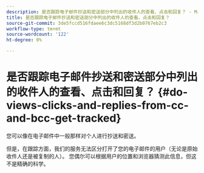 ```yaml
---
description: 是否跟踪电子邮件抄送和密送部分中列出的收件人的查看、点击和回复？ - Marketo文档 — 产品文档
title: 是否跟踪电子邮件抄送和密送部分中列出的收件人的查看、点击和回复？
source-git-commit: 3de5fccd516fdaee6c3dc5168df3d2b0767eb2c3
workflow-type: tm+mt
source-wordcount: '122'
ht-degree: 0%

---
```


# 是否跟踪电子邮件抄送和密送部分中列出的收件人的查看、点击和回复？ {#do-views-clicks-and-replies-from-cc-and-bcc-get-tracked}

您可以像在电子邮件中一般那样对个人进行抄送和密送。

但是，在跟踪方面，我们的服务无法区分打开了您的电子邮件的用户（无论是原始收件人还是被复制的人）。 您偶尔可以根据用户的位置和浏览器猜测此信息，但这不是精确的科学。
